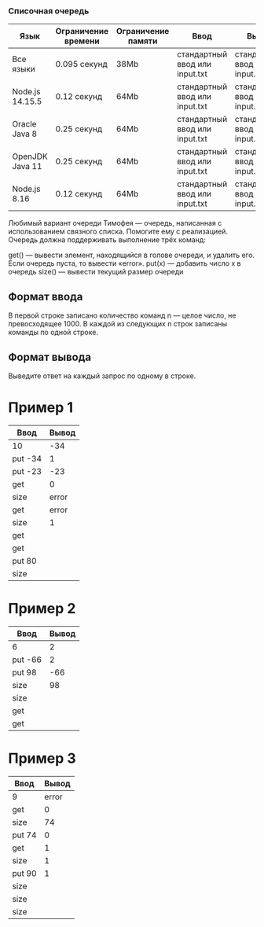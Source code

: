 ### Списочная очередь

| Язык            | Ограничение времени | Ограничение памяти | Ввод                           | Вывод                          |
| --------------- | ------------------- | ------------------ | ------------------------------ | ------------------------------ |
| Все языки       | 0.095 секунд        | 38Mb               | стандартный ввод или input.txt | стандартный ввод или input.txt |
| Node.js 14.15.5 | 0.12 секунд         | 64Mb               | стандартный ввод или input.txt | стандартный ввод или input.txt |
| Oracle Java 8   | 0.25 секунд         | 64Mb               | стандартный ввод или input.txt | стандартный ввод или input.txt |
| OpenJDK Java 11 | 0.25 секунд         | 64Mb               | стандартный ввод или input.txt | стандартный ввод или input.txt |
| Node.js 8.16    | 0.12 секунд         | 64Mb               | стандартный ввод или input.txt | стандартный ввод или input.txt |

Любимый вариант очереди Тимофея — очередь, написанная с использованием связного списка. Помогите ему с реализацией. Очередь должна поддерживать выполнение трёх команд:

get() — вывести элемент, находящийся в голове очереди, и удалить его. Если очередь пуста, то вывести «error».
put(x) — добавить число x в очередь
size() — вывести текущий размер очереди

## Формат ввода

В первой строке записано количество команд n — целое число, не превосходящее 1000. В каждой из следующих n строк записаны команды по одной строке.

## Формат вывода

Выведите ответ на каждый запрос по одному в строке.

# Пример 1

| Ввод    | Вывод |
| ------- | ----- |
| 10      | -34   |
| put -34 | 1     |
| put -23 | -23   |
| get     | 0     |
| size    | error |
| get     | error |
| size    | 1     |
| get     |
| get     |
| put 80  |
| size    |

# Пример 2

| Ввод    | Вывод |
| ------- | ----- |
| 6       | 2     |
| put -66 | 2     |
| put 98  | -66   |
| size    | 98    |
| size    |
| get     |
| get     |

# Пример 3

| Ввод   | Вывод |
| ------ | ----- |
| 9      | error |
| get    | 0     |
| size   | 74    |
| put 74 | 0     |
| get    | 1     |
| size   | 1     |
| put 90 | 1     |
| size   |
| size   |
| size   |

